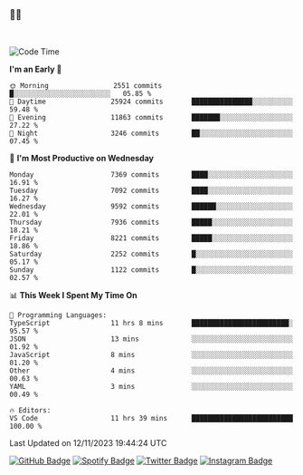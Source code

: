 ### 🤙🍺

<!-- <a href="https://github-readme-stats.vercel.app/api?username=hzak2xx&count_private=true&show_icons=true&theme=dracula">
  <img align="center" src="https://github-readme-stats.vercel.app/api?username=hzak2xx&count_private=true&show_icons=true&theme=dracula" />
</a>
</br> -->
</br>

<!--START_SECTION:waka-->
![Code Time](http://img.shields.io/badge/Code%20Time-2%2C899%20hrs%2044%20mins-blue)

**I'm an Early 🐤** 

```text
🌞 Morning                2551 commits        █░░░░░░░░░░░░░░░░░░░░░░░░   05.85 % 
🌆 Daytime                25924 commits       ███████████████░░░░░░░░░░   59.48 % 
🌃 Evening                11863 commits       ███████░░░░░░░░░░░░░░░░░░   27.22 % 
🌙 Night                  3246 commits        ██░░░░░░░░░░░░░░░░░░░░░░░   07.45 % 
```
📅 **I'm Most Productive on Wednesday** 

```text
Monday                   7369 commits        ████░░░░░░░░░░░░░░░░░░░░░   16.91 % 
Tuesday                  7092 commits        ████░░░░░░░░░░░░░░░░░░░░░   16.27 % 
Wednesday                9592 commits        ██████░░░░░░░░░░░░░░░░░░░   22.01 % 
Thursday                 7936 commits        █████░░░░░░░░░░░░░░░░░░░░   18.21 % 
Friday                   8221 commits        █████░░░░░░░░░░░░░░░░░░░░   18.86 % 
Saturday                 2252 commits        █░░░░░░░░░░░░░░░░░░░░░░░░   05.17 % 
Sunday                   1122 commits        █░░░░░░░░░░░░░░░░░░░░░░░░   02.57 % 
```


📊 **This Week I Spent My Time On** 

```text
💬 Programming Languages: 
TypeScript               11 hrs 8 mins       ████████████████████████░   95.57 % 
JSON                     13 mins             ░░░░░░░░░░░░░░░░░░░░░░░░░   01.92 % 
JavaScript               8 mins              ░░░░░░░░░░░░░░░░░░░░░░░░░   01.20 % 
Other                    4 mins              ░░░░░░░░░░░░░░░░░░░░░░░░░   00.63 % 
YAML                     3 mins              ░░░░░░░░░░░░░░░░░░░░░░░░░   00.49 % 

🔥 Editors: 
VS Code                  11 hrs 39 mins      █████████████████████████   100.00 % 
```


 Last Updated on 12/11/2023 19:44:24 UTC
<!--END_SECTION:waka-->

[![GitHub Badge](https://img.shields.io/badge/GitHub-100000?style=for-the-badge&logo=github&logoColor=white)](https://github.com/hzak2xx)
[![Spotify Badge](https://img.shields.io/badge/Spotify-1ED760?&style=for-the-badge&logo=spotify&logoColor=white)](https://open.spotify.com/user/uf90s6sbbh75a1mt44clkhkvf)
[![Twitter Badge](https://img.shields.io/badge/Twitter-1DA1F2?style=for-the-badge&logo=twitter&logoColor=white)](https://twitter.com/hzak2xx)
[![Instagram Badge](https://img.shields.io/badge/Instagram-E4405F?style=for-the-badge&logo=instagram&logoColor=white)](https://www.instagram.com/hzak2xx/)
